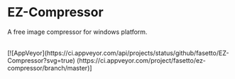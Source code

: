 # EZ-Compressor
A free image compressor for windows platform.

<br/>
[![AppVeyor](https://ci.appveyor.com/api/projects/status/github/fasetto/EZ-Compressor?svg=true)
(https://ci.appveyor.com/project/fasetto/ez-compressor/branch/master)]
